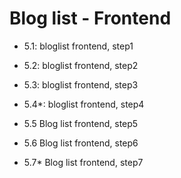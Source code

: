# Blog list - Frontend

- 5.1: bloglist frontend, step1
- 5.2: bloglist frontend, step2
- 5.3: bloglist frontend, step3
- 5.4\*: bloglist frontend, step4

- 5.5 Blog list frontend, step5
- 5.6 Blog list frontend, step6
- 5.7\* Blog list frontend, step7
